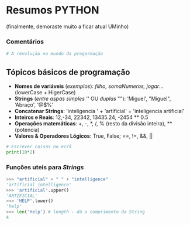 # Resumos PYTHON 
(finalmente, demoraste muito a ficar atual UMinho)

### Comentários
```python
# A revolução no mundo da progarmação
```

## Tópicos básicos de programação

- __Nomes de variáveis__ (_exemplos_): _filho, somaNumeros, jogar_… (lowerCase + HigerCase)
- __Strings__ (_entre aspas simples_ '' OU _duplas_ ""): ‘Miguel', "Miguel", ‘Abraço', '@$%'
- __Concatenar Strings__: 'inteligencia ' + 'artificial' = 'inteligencia artificial'
- __Inteiros e Reais__: 12,-34, 22342, 13435.24, -2454 ** 0.5
- __Operações matemáticas__: +, -, *, /, % (resto da divisão inteira), ** (potencia)
- __Valores & Operadores Lógicos__: True, False;     ==, !=, &&, ||

```python
# Escrever coisas no ecrã
print(10*2) 
```

### Funções uteis para _Strings_
```python
>>> "artificial" + " " + "intelligence"
'artificial intelligence'
>>> 'artificial'.upper()
'ARTIFICIAL'
>>> 'HELP'.lower()
'help'
>>> len('Help') # length - dá o comprimento da String
4
```
